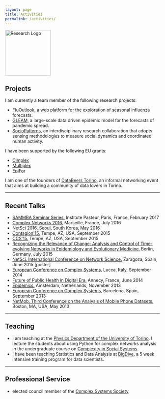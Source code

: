 ```yaml
---
layout: page
title: Activities
permalink: /activities/
---
```


<img src="{{ site.baseurl }}assets/icons/tactics.svg" title="Research Logo" class="profile" height="148" width="148">

<h2>Projects</h2>
I am currently a team member of the following research projects:
<ul>
  <li><a href="https://fluoutlook.org">FluOutlook</a>, a web platform for the exploration of seasonal influenza forecasts. </li>
  <li><a href="https://gleamviz.org">GLEAM</a>, a large-scale data driven epidemic model for the forecasts of pandemic spread. </li>
  <li><a href="https://Sociopatterns.org">SocioPatterns</a>, an interdisciplinary research collaboration that adopts sensing methodologies to measure social dynamics and coordinated human activity.</li>
</ul>

I have been supported by the following EU grants:
<ul>
  <li><a href="https://www.cimplex-project.eu/">Cimplex</a> </li>
  <li><a href="http://www.multiplexproject.eu/">Multiplex</a> </li>
  <li><a href="http://epifor.eu/">EpiFor</a></li>
</ul>

I am one of the founders of <a href="http://databeerstorino.tumblr.com/">DataBeers Torino</a>, an informal networking event that aims at building a community of data lovers in Torino.

<hr>
<h2>Recent Talks</h2>

<ul>
  <li><a href="https://research.pasteur.fr/en/event/sammba-seminar-michele-tizzoni-fast-and-accurate-dynamic-estimation-of-field-effectiveness-of-meningococcal-vaccines/">SAMMBA Seminar Series.</a> Institute Pasteur, Paris, France, February 2017</li>
  <li><a href="http://complexnets2016.org">Complex Networks 2016.</a> Marseille, France, July 2016</li>
  <li><a href="http://www.netsci2016.net">NetSci 2016.</a> Seoul, South Korea, May 2016</li>
  <li><a href="http://contagion15.weebly.com/">Contagion'15.</a> Tempe, AZ, USA, September 2015</li>
  <li><a href="http://ccs2015.org/">CCS'15.</a> Tempe, AZ, USA, September 2015</li>
  <li><a href="http://www.cecam.org/workshop-2-1215.html">Recognizing the Relevance of Change: Analysis and Control of Time-evolving Networks in Epidemiology and Evolutionary Medicine.</a> Berlin, Germany, July 2015</li>
  <li><a href="http://www.netsci2015.net">NetSci. International Conference on Network Science.</a> Zaragoza, Spain, June 2015 [poster]</li>
  <li><a href="http://www.eccs14.eu">European Conference on Complex Systems.</a> Lucca, Italy, September 2014</li>
  <li><a href="http://www.isi.it/the-future-of-public-health-in-digital-era-annecy-5-7-june-2014/">Future of Public Health in Digital Era.</a> Annecy, France, June 2014</li>
  <li><a href="http://www.epidemics.elsevier.com/">Epidemics.</a> Amsterdam, Netherlands, November 2013</li>
  <li><a href="http://www.eccs13.eu">European Conference on Complex Systems.</a> Barcelona, Spain, September 2013</li>
  <li><a href="http://perso.uclouvain.be/vincent.blondel/netmob/2013/">NetMob. Third Conference on the Analysis of Mobile Phone Datasets.</a> Boston, MA, USA, May 2013</li>
</ul>

<hr>

<h2>Teaching</h2>
<ul>
<li>I am teaching at the <a href="http://fisica.campusnet.unito.it">Physics Department of the University of Torino</a>. I lecture the students about using Python for complex networks analysis in the undergraduate course on <a href="http://fisica-sc.campusnet.unito.it/do/corsi.pl/Show?_id=4ef1">Complexity in Social Systems</a>.</li>  

<li>I have been teaching Statistics and Data Analysis at <a href="http://bigdive.eu">BigDive</a>, a 5 week intensive training program for data scientists.</li>  

</ul>

<hr>

<h2>Professional Service</h2>
<ul>
  <li>elected council member of the  <a href="http://cssociety.org/home">Complex Systems Society</a> </li>
</ul>
